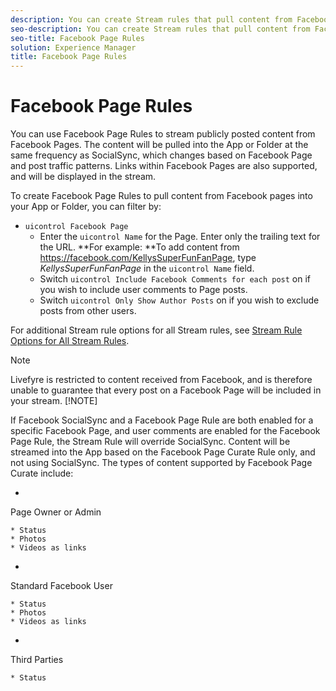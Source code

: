 ```yaml
---
description: You can create Stream rules that pull content from Facebook Pages.
seo-description: You can create Stream rules that pull content from Facebook Pages.
seo-title: Facebook Page Rules
solution: Experience Manager
title: Facebook Page Rules
---
```


# Facebook Page Rules

You can use Facebook Page Rules to stream publicly posted content from Facebook Pages. The content will be pulled into the App or Folder at the same frequency as SocialSync, which changes based on Facebook Page and post traffic patterns. Links within Facebook Pages are also supported, and will be displayed in the stream.

To create Facebook Page Rules to pull content from Facebook pages into your App or Folder, you can filter by:

* `uicontrol Facebook Page`
    * Enter the `uicontrol Name` for the Page. Enter only the trailing text for the URL. **For example: **To add content from https://facebook.com/KellysSuperFunFanPage, type *KellysSuperFunFanPage* in the `uicontrol Name` field.
    * Switch `uicontrol Include Facebook Comments for each post` on if you wish to include user comments to Page posts.
    * Switch `uicontrol Only Show Author Posts` on if you wish to exclude posts from other users.
  
For additional Stream rule options for all Stream rules, see [Stream Rule Options for All Stream Rules](c_stream_rule_options_for_all_stream_rules.md#c_stream_rule_options_for_all_stream_rules).

>[!NOTE]
>
>Livefyre is restricted to content received from Facebook, and is therefore unable to guarantee that every post on a Facebook Page will be included in your stream.
>[!NOTE]
>
>If Facebook SocialSync and a Facebook Page Rule are both enabled for a specific Facebook Page, and user comments are enabled for the Facebook Page Rule, the Stream Rule will override SocialSync. Content will be streamed into the App based on the Facebook Page Curate Rule only, and not using SocialSync.
The types of content supported by Facebook Page Curate include:

  *
  Page Owner or Admin
  
    * Status
    * Photos
    * Videos as links
  
  *
  Standard Facebook User
  
    * Status
    * Photos
    * Videos as links
  
  *
  Third Parties
  
    * Status
  
